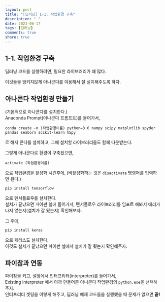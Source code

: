 ```yaml
---
layout: post
title: "[딥러닝] 1-1. 작업환경 구축"
description: " "
date: 2021-06-17
tags: [딥러닝]
comments: true
share: true
---
```


## 1-1. 작업환경 구축

딥러닝 코드를 실행하려면, 필요한 라이브러리가 꽤 많다.

이것들을 엉키지않게 아나콘다를 이용해서 잘 설치해주도록 하자.

## 아나콘다 작업환경 만들기

(기본적으로 아나콘다를 설치한다.)  
Anaconda Prompt(아나콘다 프롬프트)를 들어가서,  
```
conda create -n (작업환경이름) python=3.6 numpy scipy matplotlib spyder pandas seaborn scikit-learn h5py
```
로 해서 콘다를 설치하고, 그에 설치할 라이브러리들도 함께 다운받는다.

그렇게 아나콘다로 환경이 구축됬으면,

```
activate (작업환경이름)
```
으로 작업환경을 활성화 시킨후에, (비활성화하는 것은 ```disactivate``` 명령어를 입력하면 된다.)  

```
pip install tensorflow
```
으로 텐서플로우를 설치한다.  
설치가 끝났으면 파이썬 쉘에 들어가서, 텐서플로우 라이브러리를 임포트 해봐서 에러가 나지 않는지(설치가 잘 됬는지) 확인해보자.

그 후에, 
```
pip install keras
```
으로 케라스도 설치한다.  
이것도 설치가 끝났으면 파이썬 쉘에서 설치가 잘 됬는지 확인해주자.

## 파이참과 연동

파이참을 키고, 설정에서 인터프리터(interpreter)를 들어가서,  
Existing interpreter 에서 아까 만들어준 아나콘다 작업환경의 ```python.exe```을 선택해주자.  
인터프리터 셋팅을 이렇게 해주고, 딥러닝 예제 코드들을 실행했을 때 문제가 없으면 
**끝!**